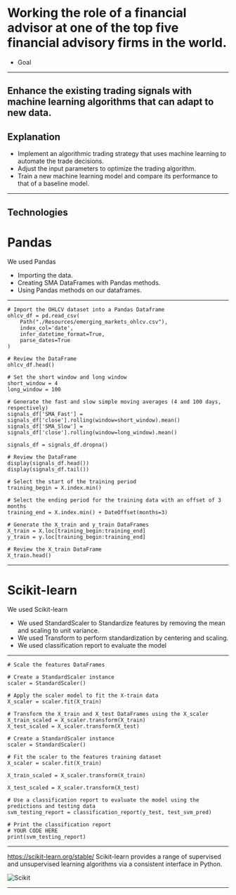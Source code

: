 # Working the role of a financial advisor at one of the top five financial advisory firms in the world. 

* Goal
------

Enhance the existing trading signals with machine learning algorithms that can adapt to new data.
------

## Explanation
* Implement an algorithmic trading strategy that uses machine learning to automate the trade decisions.
* Adjust the input parameters to optimize the trading algorithm.
* Train a new machine learning model and compare its performance to that of a baseline model.
------

## Technologies 
# Pandas
We used Pandas

* Importing the data.
* Creating SMA DataFrames with Pandas methods.
* Using Pandas methods on our dataframes.
------
```
# Import the OHLCV dataset into a Pandas Dataframe
ohlcv_df = pd.read_csv(
    Path("./Resources/emerging_markets_ohlcv.csv"), 
    index_col='date', 
    infer_datetime_format=True, 
    parse_dates=True
)

# Review the DataFrame
ohlcv_df.head()

# Set the short window and long window
short_window = 4
long_window = 100

# Generate the fast and slow simple moving averages (4 and 100 days, respectively)
signals_df['SMA_Fast'] = signals_df['close'].rolling(window=short_window).mean()
signals_df['SMA_Slow'] = signals_df['close'].rolling(window=long_window).mean()

signals_df = signals_df.dropna()

# Review the DataFrame
display(signals_df.head())
display(signals_df.tail())

# Select the start of the training period
training_begin = X.index.min()

# Select the ending period for the training data with an offset of 3 months
training_end = X.index.min() + DateOffset(months=3)

# Generate the X_train and y_train DataFrames
X_train = X.loc[training_begin:training_end]
y_train = y.loc[training_begin:training_end]

# Review the X_train DataFrame
X_train.head()
```
------

# Scikit-learn
We used Scikit-learn 

* We used StandardScaler to Standardize features by removing the mean and scaling to unit variance.
* We used Transform to perform standardization by centering and scaling.
* We used classification report to evaluate the model
---
```
# Scale the features DataFrames

# Create a StandardScaler instance
scaler = StandardScaler()

# Apply the scaler model to fit the X-train data
X_scaler = scaler.fit(X_train)

# Transform the X_train and X_test DataFrames using the X_scaler
X_train_scaled = X_scaler.transform(X_train)
X_test_scaled = X_scaler.transform(X_test)

# Create a StandardScaler instance
scaler = StandardScaler()

# Fit the scaler to the features training dataset
X_scaler = scaler.fit(X_train)  

X_train_scaled = X_scaler.transform(X_train)

X_test_scaled = X_scaler.transform(X_test)

# Use a classification report to evaluate the model using the predictions and testing data
svm_testing_report = classification_report(y_test, test_svm_pred)

# Print the classification report
# YOUR CODE HERE
print(svm_testing_report)
```
---


https://scikit-learn.org/stable/
Scikit-learn provides a range of supervised and unsupervised learning algorithms via a consistent interface in Python.

![Scikit](https://miro.medium.com/max/866/1*1ouD8HMkmJffNSAMfvBSkw.png)

---

